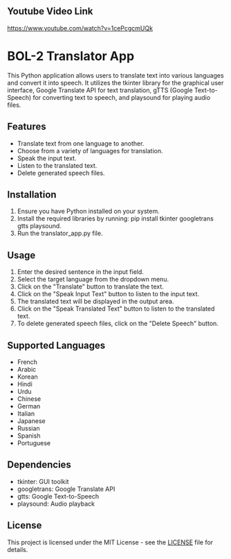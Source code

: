 ## Youtube Video Link
https://www.youtube.com/watch?v=1cePcgcmUQk

# BOL-2 Translator App

This Python application allows users to translate text into various languages and convert it into speech. It utilizes the tkinter library for the graphical user interface, Google Translate API for text translation, gTTS (Google Text-to-Speech) for converting text to speech, and playsound for playing audio files. 

## Features
- Translate text from one language to another.
- Choose from a variety of languages for translation.
- Speak the input text.
- Listen to the translated text.
- Delete generated speech files.

## Installation
1. Ensure you have Python installed on your system.
2. Install the required libraries by running: pip install tkinter googletrans gtts playsound.
3. Run the translator_app.py file.

## Usage
1. Enter the desired sentence in the input field.
2. Select the target language from the dropdown menu.
3. Click on the "Translate" button to translate the text.
4. Click on the "Speak Input Text" button to listen to the input text.
5. The translated text will be displayed in the output area.
6. Click on the "Speak Translated Text" button to listen to the translated text.
7. To delete generated speech files, click on the "Delete Speech" button.

## Supported Languages
- French
- Arabic
- Korean
- Hindi
- Urdu
- Chinese
- German
- Italian
- Japanese
- Russian
- Spanish
- Portuguese

## Dependencies
- tkinter: GUI toolkit
- googletrans: Google Translate API
- gtts: Google Text-to-Speech
- playsound: Audio playback

## License
This project is licensed under the MIT License - see the [LICENSE](LICENSE) file for details.
